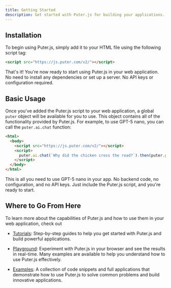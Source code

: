 ```yaml
---
title: Getting Started
description: Get started with Puter.js for building your applications. No backend code, just add Puter.js and you're ready to start.
---
```


## Installation

To begin using Puter.js, simply add it to your HTML file using the following script tag:

```html
<script src="https://js.puter.com/v2/"></script>
```

That's it! You're now ready to start using Puter.js in your web application. No need to install any dependencies or set up a server. No API keys or configuration required.

## Basic Usage

Once you've added the Puter.js script to your web application, a global `puter` object will be available for you to use. This object contains all of the functionality provided by Puter.js. For example, to use GPT-5 nano, you can call the `puter.ai.chat` function:

```html
<html>
  <body>
    <script src="https://js.puter.com/v2/"></script>
    <script>
      puter.ai.chat(`Why did the chicken cross the road?`).then(puter.print);
    </script>
  </body>
</html>
```

This is all you need to use GPT-5 nano in your app. No backend code, no configuration, and no API keys. Just include the Puter.js script, and you're ready to start.

## Where to Go From Here

To learn more about the capabilities of Puter.js and how to use them in your web application, check out

- [Tutorials](https://developer.puter.com/tutorials): Step-by-step guides to help you get started with Puter.js and build powerful applications.

- [Playground](https://docs.puter.com/playground): Experiment with Puter.js in your browser and see the results in real-time. Many examples are available to help you understand how to use Puter.js effectively.

- [Examples](https://docs.puter.com/examples): A collection of code snippets and full applications that demonstrate how to use Puter.js to solve common problems and build innovative applications.
